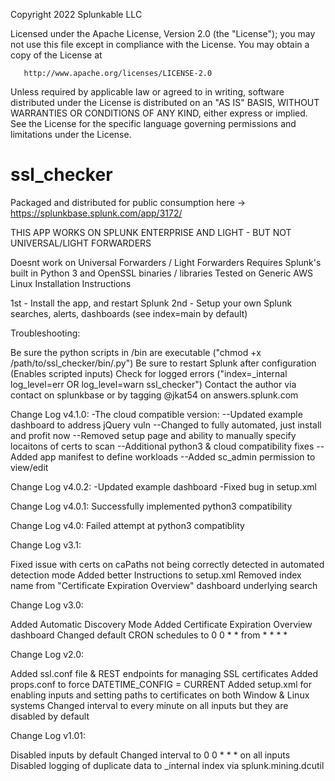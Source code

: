 
Copyright 2022 Splunkable LLC

   Licensed under the Apache License, Version 2.0 (the "License");
   you may not use this file except in compliance with the License.
   You may obtain a copy of the License at

       http://www.apache.org/licenses/LICENSE-2.0

   Unless required by applicable law or agreed to in writing, software
   distributed under the License is distributed on an "AS IS" BASIS,
   WITHOUT WARRANTIES OR CONDITIONS OF ANY KIND, either express or implied.
   See the License for the specific language governing permissions and
   limitations under the License.

# ssl_checker
Packaged and distributed for public consumption here -> https://splunkbase.splunk.com/app/3172/


THIS APP WORKS ON SPLUNK ENTERPRISE AND LIGHT - BUT NOT UNIVERSAL/LIGHT FORWARDERS

Doesnt work on Universal Forwarders / Light Forwarders
Requires Splunk's built in Python 3 and OpenSSL binaries / libraries
Tested on Generic AWS Linux
Installation Instructions

1st - Install the app, and restart Splunk
2nd - Setup your own Splunk searches, alerts, dashboards (see index=main by default)

Troubleshooting:

Be sure the python scripts in /bin are executable ("chmod +x /path/to/ssl_checker/bin/.py")
Be sure to restart Splunk after configuration (Enables scripted inputs)
Check for logged errors ("index=_internal log_level=err OR log_level=warn ssl_checker")
Contact the author via contact on splunkbase or by tagging @jkat54 on answers.splunk.com

Change Log v4.1.0:
-The cloud compatible version:
--Updated example dashboard to address jQuery vuln
--Changed to fully automated, just install and profit now
--Removed setup page and ability to manually specify locaitons of certs to scan
--Additional python3 & cloud compatibility fixes
--Added app manifest to define workloads
--Added sc_admin permission to view/edit

Change Log v4.0.2:
-Updated example dashboard
-Fixed bug in setup.xml

Change Log v4.0.1:
Successfully implemented python3 compatibility

Change Log v4.0:
Failed attempt at python3 compatiblity


Change Log v3.1:

Fixed issue with certs on caPaths not being correctly detected in automated detection mode
Added better Instructions to setup.xml
Removed index name from "Certificate Expiration Overview" dashboard underlying search

Change Log v3.0:

Added Automatic Discovery Mode
Added Certificate Expiration Overview dashboard
Changed default CRON schedules to 0 0 * * from * * * *

Change Log v2.0:

Added ssl.conf file & REST endpoints for managing SSL certificates
Added props.conf to force DATETIME_CONFIG = CURRENT
Added setup.xml for enabling inputs and setting paths to certificates on both Window & Linux systems
Changed interval to every minute on all inputs but they are disabled by default

Change Log v1.01:

Disabled inputs by default
Changed interval to 0 0 * * * on all inputs
Disabled logging of duplicate data to _internal index via splunk.mining.dcutil
